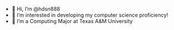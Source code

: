 - 👋 Hi, I’m @hdsn888
- 👀 I’m interested in developing my computer science proficiency!
- 🌱 I’m a Computing Major at Texas A&M University

<!---
hdsn888/hdsn888 is a ✨ special ✨ repository because its `README.md` (this file) appears on your GitHub profile.
You can click the Preview link to take a look at your changes.
--->
